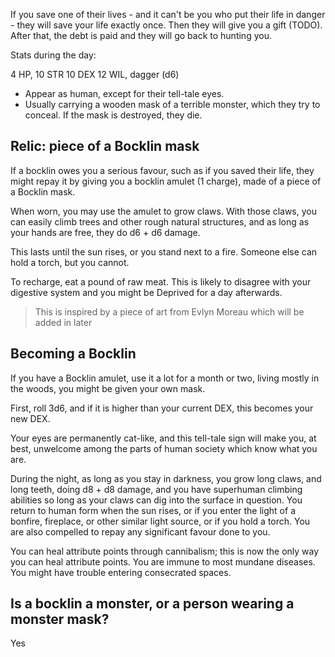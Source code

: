 
If you save one of their lives - and it can't be you who put their life in danger - they will save your life exactly once. Then they will give you a gift (TODO). After that, the debt is paid and they will go back to hunting you.

Stats during the day:

4 HP, 10 STR 10 DEX 12 WIL, dagger (d6)
- Appear as human, except for their tell-tale eyes.
- Usually carrying a wooden mask of a terrible monster, which they try to conceal. If the mask is destroyed, they die.

## Relic: piece of a Bocklin mask

If a bocklin owes you a serious favour, such as if you saved their life, they might repay it by giving you a bocklin amulet (1 charge), made of a piece of a Bocklin mask.

When worn, you may use the amulet to grow claws. With those claws, you can easily climb trees and other rough natural structures, and as long as your hands are free, they do d6 + d6 damage. 

This lasts until the sun rises, or you stand next to a fire. Someone else can hold a torch, but you cannot.

To recharge, eat a pound of raw meat. This is likely to disagree with your digestive system and you might be Deprived for a day afterwards.

> This is inspired by a piece of art from Evlyn Moreau which will be added in later

## Becoming a Bocklin

If you have a Bocklin amulet, use it a lot for a month or two, living mostly in the woods, you might be given your own mask. 

First, roll 3d6, and if it is higher than your current DEX, this becomes your new DEX.

Your eyes are permanently cat-like, and this tell-tale sign will make you, at best, unwelcome among the parts of human society which know what you are. 

During the night, as long as you stay in darkness, you grow long claws, and long teeth, doing d8 + d8 damage, and you have superhuman climbing abilities so long as your claws can dig into the surface in question. You return to human form when the sun rises, or if you enter the light of a bonfire, fireplace, or other similar light source, or if you hold a torch. You are also compelled to repay any significant favour done to you.

You can heal attribute points through cannibalism; this is now the only way you can heal attribute points. You are immune to most mundane diseases. You might have trouble entering consecrated spaces.

## Is a bocklin a monster, or a person wearing a monster mask?
Yes